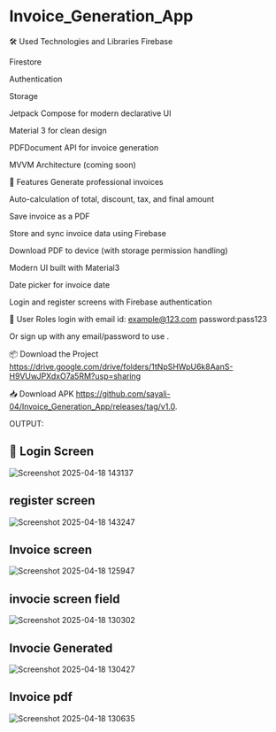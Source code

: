 # Invoice_Generation_App
🛠 Used Technologies and Libraries
Firebase

Firestore

Authentication

Storage

Jetpack Compose for modern declarative UI

Material 3 for clean design

PDFDocument API for invoice generation

MVVM Architecture (coming soon)


🚀 Features
Generate professional invoices

Auto-calculation of total, discount, tax, and final amount

Save invoice as a PDF

Store and sync invoice data using Firebase

Download PDF to device (with storage permission handling)


Modern UI built with Material3

Date picker for invoice date

Login and register screens with Firebase authentication

👥 User Roles
login with email id: example@123.com
password:pass123

Or sign up with any email/password to use .

📦 Download the Project
https://drive.google.com/drive/folders/1tNpSHWpU6k8AanS-H9VUwJPXdxO7a5RM?usp=sharing

📥 Download APK
https://github.com/sayali-04/Invoice_Generation_App/releases/tag/v1.0.

OUTPUT:


## 📱 Login Screen
![Screenshot 2025-04-18 143137](https://github.com/user-attachments/assets/a863632b-a938-4295-a0b3-3ac7dfdd91fd)
## register screen
![Screenshot 2025-04-18 143247](https://github.com/user-attachments/assets/4606a290-5e58-4b28-a22f-f46e5e741e53)

## Invoice screen
![Screenshot 2025-04-18 125947](https://github.com/user-attachments/assets/fbc18e2f-3fb7-4865-88cf-65572ea424af)
## invocie screen field
![Screenshot 2025-04-18 130302](https://github.com/user-attachments/assets/164997cf-700b-49df-9bc3-a02949021674)
## Invocie Generated
![Screenshot 2025-04-18 130427](https://github.com/user-attachments/assets/119e22e1-9cc3-4288-a40c-91f5773626aa)
## Invoice pdf 
![Screenshot 2025-04-18 130635](https://github.com/user-attachments/assets/1f5f6a84-b7fb-401f-89c3-48ffb7d835d4)









